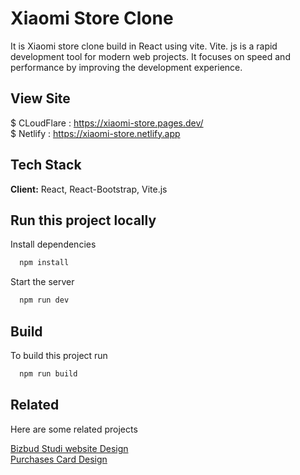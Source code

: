 
# Xiaomi Store Clone 

It is Xiaomi store clone build in React using vite.
Vite. js is a rapid development tool for modern web projects. It focuses on speed and performance by improving the development experience.

## View Site

$ CLoudFlare :  https://xiaomi-store.pages.dev/ \
$ Netlify : https://xiaomi-store.netlify.app


## Tech Stack

**Client:** React, React-Bootstrap, Vite.js




## Run this project locally


Install dependencies

```bash
  npm install
```

Start the server

```bash
  npm run dev
```



## Build

To build this project run

```bash
  npm run build
```


## Related

Here are some related projects

[Bizbud Studi website Design ](https://github.com/Akash-Layal/Bizbud-Studio-website.git) \
[Purchases Card Design ](https://github.com/Akash-Layal/Purchases-Card-Design.git)


